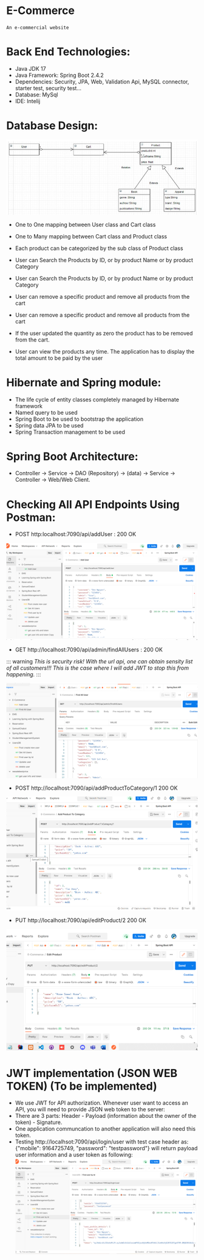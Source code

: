 # E-Commerce

    An e-commercial website

# Back End Technologies:

- Java JDK 17
- Java Framework: Spring Boot 2.4.2
- Dependencies: Security, JPA, Web, Validation Api, MySQL connector, starter test, security test...
- Database: MySql
- IDE: Intelij

# Database Design:

![picture alt](/0.png "Basic Entity classes diagram")

- One to One mapping between User class and Cart class
- One to Many mapping between Cart class and Product class
- Each product can be categorized by the sub class of Product class

- User can Search the Products by ID, or by product Name or by product Category
- User can Search the Products by ID, or by product Name or by product Category
- User can remove a specific product and remove all products from the cart

- User can remove a specific product and remove all products from the cart
- If the user updated the quantity as zero the product has to be removed from the cart.
- User can view the products any time. The application has to display the total amount to be paid by the user

# Hibernate and Spring module:

- The life cycle of entity classes completely managed by Hibernate framework
- Named query to be used
- Spring Boot to be used to bootstrap the application
- Spring data JPA to be used
- Spring Transaction management to be used

# Spring Boot Architecture:

- Controller -> Service -> DAO (Repository) -> (data) -> Service -> Controller -> Web/Web Client.

# Checking All API Endpoints Using Postman:

- POST http:localhost:7090/api/addUser : 200 OK

![picture alt](/3.png "Add User")

- GET http://localhost:7090/api/admin/findAllUsers : 200 OK

::: warning
_This is security risk! With the url api, one can obtain sensity list of all customers!!! This is the case where I will add JWT to stop this from happening._
:::

![picture alt](/4.png "Find ALL User")

- POST http://localhost:7090/api/addProductToCategory/1 200 OK

![picture alt](/5.png "Add Product To Category")

- PUT http://localhost:7090/api/editProduct/2 200 OK

![picture alt](/6.png "Add Product To Category")

# JWT implementation (JSON WEB TOKEN) (To be implemented)

- We use JWT for API authorization. Whenever user want to access an API, you will need to provide JSON web token to the server:
- There are 3 parts: Header - Payload (information about the owner of the token) - Signature.
- One application communcation to another application will also need this token.
- Testing http://localhsot:7090/api/login/user
  with test case header as: {"mobile": 9164725749, "password": "testpassword"}
  will return payload user information and a user token as following:
  ![picture alt](/2.png "Database")
